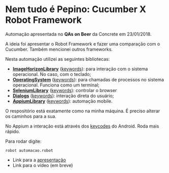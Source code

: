 # Nem tudo é Pepino: Cucumber X Robot Framework

Automação apresentada no **QAs on Beer** da Concrete em 23/01/2018.

A ideia foi apresentar o Robot Framework e fazer uma comparação com o Cucumber. Também mencionei outros frameworks.

Nesta automação utilizei as seguintes bibliotecas:
- **[ImageHorizonLibrary](https://github.com/eficode/robotframework-imagehorizonlibrary)** ([keywords](http://eficode.github.io/robotframework-imagehorizonlibrary/doc/ImageHorizonLibrary.html)): para interação com o sistema operacional. No caso, com o teclado;
- **[OperatingSystem](http://robotframework.org/robotframework/#standard-libraries)** ([keywords](http://robotframework.org/robotframework/latest/libraries/OperatingSystem.html)): para chamadas de processos no sistema operacional. Funciona como um terminal;
- **[SeleniumLibrary](https://github.com/robotframework/SeleniumLibrary/)** ([keywords](http://robotframework.org/SeleniumLibrary/SeleniumLibrary.html)): controlar o browser
- **[Dialogs](http://robotframework.org/robotframework/#standard-libraries)** ([keywords](http://robotframework.org/robotframework/latest/libraries/Dialogs.html)): interação direta do usuário;
- **[AppiumLibrary](https://github.com/serhatbolsu/robotframework-appiumlibrary)** ([keywords](http://serhatbolsu.github.io/robotframework-appiumlibrary/AppiumLibrary.html)): automação mobile.

O respositório está exatamente como na minha máquina. É preciso alterar os caminhos para a sua.

No Appium a interação está através dos [keycodes](https://developer.android.com/ndk/reference/keycodes_8h.html) do Android. Roda mais rápido.

Para rodar digite:
```
robot automacao.robot
```
- Link para a [apresentação](https://www.slideshare.net/RodrigoMatola/nem-tudo-pepino-cucumber-x-robot-framework-86641457)
- Link para o vídeo (em breve)

